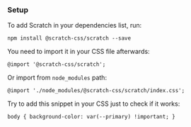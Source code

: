 ### Setup 

To add Scratch in your dependencies list, run:

    npm install @scratch-css/scratch --save
    
You need to import it in your CSS file afterwards:
  
    @import '@scratch-css/scratch';
    
Or import from `node_modules` path:

    @import './node_modules/@scratch-css/scratch/index.css';
    
Try to add this snippet in your CSS just to check if it works:

    body { background-color: var(--primary) !important; }